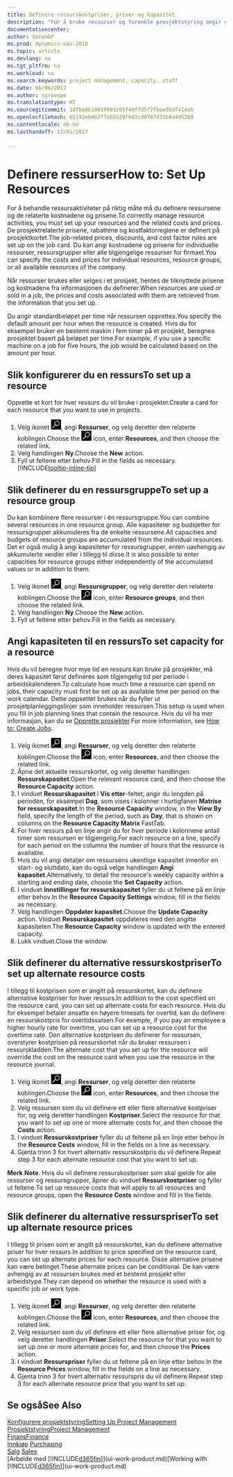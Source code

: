 ```yaml
---
title: Definere ressurskostpriser, priser og kapasitet
description: "For å bruke ressurser og forenkle prosjektstyring angir du kostnadene og prisene for individuelle ressurser eller ressursgrupper, og angir ressurskapasiteten."
documentationcenter: 
author: SorenGP
ms.prod: dynamics-nav-2018
ms.topic: article
ms.devlang: na
ms.tgt_pltfrm: na
ms.workload: na
ms.search.keywords: project management, capacity, staff
ms.date: 06/06/2017
ms.author: sgroespe
ms.translationtype: HT
ms.sourcegitcommit: 1dfba8b14019991c95f40ffd5f7fbaed5df414eb
ms.openlocfilehash: 05192eb463f7ab5529f6d2cd0707431b8a4d5268
ms.contentlocale: nb-no
ms.lasthandoff: 12/01/2017

---
```

# <a name="how-to-set-up-resources"></a><span data-ttu-id="21278-103">Definere ressurser</span><span class="sxs-lookup"><span data-stu-id="21278-103">How to: Set Up Resources</span></span>
<span data-ttu-id="21278-104">For å behandle ressursaktiviteter på riktig måte må du definere ressursene og de relaterte kostnadene og prisene.</span><span class="sxs-lookup"><span data-stu-id="21278-104">To correctly manage resource activities, you must set up your resources and the related costs and prices.</span></span> <span data-ttu-id="21278-105">De prosjektrelaterte prisene, rabattene og kostfaktorreglene er definert på prosjektkortet.</span><span class="sxs-lookup"><span data-stu-id="21278-105">The job-related prices, discounts, and cost factor rules are set up on the job card.</span></span> <span data-ttu-id="21278-106">Du kan angi kostnadene og prisene for individuelle ressurser, ressursgrupper eller alle tilgjengelige ressurser for firmaet.</span><span class="sxs-lookup"><span data-stu-id="21278-106">You can specify the costs and prices for individual resources, resource groups, or all available resources of the company.</span></span>

<span data-ttu-id="21278-107">Når ressurser brukes eller selges i et prosjekt, hentes de tilknyttede prisene og kostnadene fra informasjonen du definerer.</span><span class="sxs-lookup"><span data-stu-id="21278-107">When resources are used or sold in a job, the prices and costs associated with them are retrieved from the information that you set up.</span></span>

<span data-ttu-id="21278-108">Du angir standardbeløpet per time når ressursen opprettes.</span><span class="sxs-lookup"><span data-stu-id="21278-108">You specify the default amount per hour when the resource is created.</span></span> <span data-ttu-id="21278-109">Hvis du for eksempel bruker en bestemt maskin i fem timer på et prosjekt, beregnes prosjektet basert på beløpet per time.</span><span class="sxs-lookup"><span data-stu-id="21278-109">For example, if you use a specific machine on a job for five hours, the job would be calculated based on the amount per hour.</span></span>

## <a name="to-set-up-a-resource"></a><span data-ttu-id="21278-110">Slik konfigurerer du en ressurs</span><span class="sxs-lookup"><span data-stu-id="21278-110">To set up a resource</span></span>
<span data-ttu-id="21278-111">Opprette et kort for hver ressurs du vil bruke i prosjekter.</span><span class="sxs-lookup"><span data-stu-id="21278-111">Create a card for each resource that you want to use in projects.</span></span>

1. <span data-ttu-id="21278-112">Velg ikonet ![Søk etter side eller rapport](media/ui-search/search_small.png "Søk etter side eller rapport"), angi **Ressurser**, og velg deretter den relaterte koblingen.</span><span class="sxs-lookup"><span data-stu-id="21278-112">Choose the ![Search for Page or Report](media/ui-search/search_small.png "Search for Page or Report icon") icon, enter **Resources**, and then choose the related link.</span></span>
2. <span data-ttu-id="21278-113">Velg handlingen **Ny**.</span><span class="sxs-lookup"><span data-stu-id="21278-113">Choose the **New** action.</span></span>
3. <span data-ttu-id="21278-114">Fyll ut feltene etter behov.</span><span class="sxs-lookup"><span data-stu-id="21278-114">Fill in the fields as necessary.</span></span> [!INCLUDE[tooltip-inline-tip](includes/tooltip-inline-tip_md.md)]  

## <a name="to-set-up-a-resource-group"></a><span data-ttu-id="21278-115">Slik definerer du en ressursgruppe</span><span class="sxs-lookup"><span data-stu-id="21278-115">To set up a resource group</span></span>
<span data-ttu-id="21278-116">Du kan kombinere flere ressurser i én ressursgruppe.</span><span class="sxs-lookup"><span data-stu-id="21278-116">You can combine several resources in one resource group.</span></span> <span data-ttu-id="21278-117">Alle kapasiteter og budsjetter for ressursgrupper akkumuleres fra de enkelte ressursene.</span><span class="sxs-lookup"><span data-stu-id="21278-117">All capacities and budgets of resource groups are accumulated from the individual resources.</span></span> <span data-ttu-id="21278-118">Det er også mulig å angi kapasiteter for ressursgrupper, enten uavhengig av akkumulerte verdier eller i tillegg til disse.</span><span class="sxs-lookup"><span data-stu-id="21278-118">It is also possible to enter capacities for resource groups either independently of the accumulated values or in addition to them.</span></span>

1. <span data-ttu-id="21278-119">Velg ikonet ![Søk etter side eller rapport](media/ui-search/search_small.png "Søk etter side eller rapport"), angi **Ressursgrupper**, og velg deretter den relaterte koblingen.</span><span class="sxs-lookup"><span data-stu-id="21278-119">Choose the ![Search for Page or Report](media/ui-search/search_small.png "Search for Page or Report icon") icon, enter **Resource groups**, and then choose the related link.</span></span>
2. <span data-ttu-id="21278-120">Velg handlingen **Ny**.</span><span class="sxs-lookup"><span data-stu-id="21278-120">Choose the **New** action.</span></span>
3. <span data-ttu-id="21278-121">Fyll ut feltene etter behov.</span><span class="sxs-lookup"><span data-stu-id="21278-121">Fill in the fields as necessary.</span></span>

## <a name="to-set-capacity-for-a-resource"></a><span data-ttu-id="21278-122">Angi kapasiteten til en ressurs</span><span class="sxs-lookup"><span data-stu-id="21278-122">To set capacity for a resource</span></span>
<span data-ttu-id="21278-123">Hvis du vil beregne hvor mye tid en ressurs kan bruke på prosjekter, må deres kapasitet først defineres som tilgjengelig tid per periode i arbeidskalenderen.</span><span class="sxs-lookup"><span data-stu-id="21278-123">To calculate how much time a resource can spend on jobs, their capacity must first be set up as available time per period on the work calendar.</span></span> <span data-ttu-id="21278-124">Dette oppsettet brukes når du fyller ut prosjetplanleggingslinjer som inneholder ressursen.</span><span class="sxs-lookup"><span data-stu-id="21278-124">This setup is used when you fill in job planning lines that contain the resource.</span></span> <span data-ttu-id="21278-125">Hvis du vil ha mer informasjon, kan du se [Opprette prosjekter](projects-how-create-jobs.md).</span><span class="sxs-lookup"><span data-stu-id="21278-125">For more information, see [How to: Create Jobs](projects-how-create-jobs.md).</span></span>

1. <span data-ttu-id="21278-126">Velg ikonet ![Søk etter side eller rapport](media/ui-search/search_small.png "Søk etter side eller rapport"), angi **Ressurser**, og velg deretter den relaterte koblingen.</span><span class="sxs-lookup"><span data-stu-id="21278-126">Choose the ![Search for Page or Report](media/ui-search/search_small.png "Search for Page or Report icon") icon, enter **Resources**, and then choose the related link.</span></span>
2. <span data-ttu-id="21278-127">Åpne det aktuelle ressurskortet, og velg deretter handlingen **Ressurskapasitet**.</span><span class="sxs-lookup"><span data-stu-id="21278-127">Open the relevant resource card, and then choose the **Resource Capacity** action.</span></span>
3. <span data-ttu-id="21278-128">I vinduet **Ressurskapasitet** i **Vis etter**-feltet, angir du lengden på perioden, for eksempel **Dag**, som vises i kolonner i hurtigfanen **Matrise for ressurskapasitet**.</span><span class="sxs-lookup"><span data-stu-id="21278-128">In the **Resource Capacity** window, in the **View By** field, specify the length of the period, such as **Day**, that is shown on columns on the **Resource Capacity Matrix** FastTab.</span></span>
4. <span data-ttu-id="21278-129">For hver ressurs på en linje angir du for hver periode i kolonnene antall timer som ressursen er tilgjengelig.</span><span class="sxs-lookup"><span data-stu-id="21278-129">For each resource on a line, specify for each period on the columns the number of hours that the resource is available.</span></span>
5. <span data-ttu-id="21278-130">Hvis du vil angi detaljer om ressursens ukentlige kapasitet innenfor en start- og sluttdato, kan du også velge handlingen **Angi kapasitet**.</span><span class="sxs-lookup"><span data-stu-id="21278-130">Alternatively, to detail the resource's weekly capacity within a starting and ending date, choose the **Set Capacity** action.</span></span>
6. <span data-ttu-id="21278-131">I vinduet **Innstillinger for ressurskapasitet** fyller du ut feltene på en linje etter behov.</span><span class="sxs-lookup"><span data-stu-id="21278-131">In the **Resource Capacity Settings** window, fill in the fields as necessary.</span></span>
7. <span data-ttu-id="21278-132">Velg handlingen **Oppdater kapasitet**.</span><span class="sxs-lookup"><span data-stu-id="21278-132">Choose the **Update Capacity** action.</span></span> <span data-ttu-id="21278-133">Vinduet **Ressurskapasitet** oppdateres med den angitte kapasiteten.</span><span class="sxs-lookup"><span data-stu-id="21278-133">The **Resource Capacity** window is updated with the entered capacity.</span></span>
8. <span data-ttu-id="21278-134">Lukk vinduet.</span><span class="sxs-lookup"><span data-stu-id="21278-134">Close the window.</span></span>

## <a name="to-set-up-alternate-resource-costs"></a><span data-ttu-id="21278-135">Slik definerer du alternative ressurskostpriser</span><span class="sxs-lookup"><span data-stu-id="21278-135">To set up alternate resource costs</span></span>
<span data-ttu-id="21278-136">I tillegg til kostprisen som er angitt på ressurskortet, kan du definere alternative kostpriser for hver ressurs.</span><span class="sxs-lookup"><span data-stu-id="21278-136">In addition to the cost specified on the resource card, you can set up alternate costs for each resource.</span></span> <span data-ttu-id="21278-137">Hvis du for eksempel betaler ansatte en høyere timesats for overtid, kan du definere en ressurskostpris for overtidssatsen.</span><span class="sxs-lookup"><span data-stu-id="21278-137">For example, if you pay an employee a higher hourly rate for overtime, you can set up a resource cost for the overtime rate.</span></span> <span data-ttu-id="21278-138">Den alternative kostprisen du definerer for ressursen, overstyrer kostprisen på ressurskortet når du bruker ressursen i ressurskladden.</span><span class="sxs-lookup"><span data-stu-id="21278-138">The alternate cost that you set up for the resource will override the cost on the resource card when you use the resource in the resource journal.</span></span>

1. <span data-ttu-id="21278-139">Velg ikonet ![Søk etter side eller rapport](media/ui-search/search_small.png "Søk etter side eller rapport"), angi **Ressurser**, og velg deretter den relaterte koblingen.</span><span class="sxs-lookup"><span data-stu-id="21278-139">Choose the ![Search for Page or Report](media/ui-search/search_small.png "Search for Page or Report icon") icon, enter **Resources**, and then choose the related link.</span></span>  
2. <span data-ttu-id="21278-140">Velg ressursen som du vil definere ett eller flere alternative kostpriser for, og velg deretter handlingen **Kostpriser**.</span><span class="sxs-lookup"><span data-stu-id="21278-140">Select the resource for that you want to set up one or more alternate costs for, and then choose the **Costs** action.</span></span>  
3. <span data-ttu-id="21278-141">I vinduet **Ressurskostpriser** fyller du ut feltene på en linje etter behov.</span><span class="sxs-lookup"><span data-stu-id="21278-141">In the **Resource Costs** window, fill in the fields on a line as necessary.</span></span>  
4. <span data-ttu-id="21278-142">Gjenta trinn 3 for hvert alternativ ressurskostpris du vil definere.</span><span class="sxs-lookup"><span data-stu-id="21278-142">Repeat step 3 for each alternate resource cost that you want to set up.</span></span>

<span data-ttu-id="21278-143">**Merk**.</span><span class="sxs-lookup"><span data-stu-id="21278-143">**Note**.</span></span> <span data-ttu-id="21278-144">Hvis du vil definere ressurskostpriser som skal gjelde for alle ressurser og ressursgrupper, åpner du vinduet **Ressurskostpriser** og fyller ut feltene.</span><span class="sxs-lookup"><span data-stu-id="21278-144">To set up resource costs that will apply to all resources and resource groups, open the **Resource Costs** window and fill in the fields.</span></span>

## <a name="to-set-up-alternate-resource-prices"></a><span data-ttu-id="21278-145">Slik definerer du alternative ressurspriser</span><span class="sxs-lookup"><span data-stu-id="21278-145">To set up alternate resource prices</span></span>
<span data-ttu-id="21278-146">I tillegg til prisen som er angitt på ressurskortet, kan du definere alternative priser for hver ressurs.</span><span class="sxs-lookup"><span data-stu-id="21278-146">In addition to price specified on the resource card, you can set up alternate prices for each resource.</span></span> <span data-ttu-id="21278-147">Disse alternative prisene kan være betinget.</span><span class="sxs-lookup"><span data-stu-id="21278-147">These alternate prices can be conditional.</span></span> <span data-ttu-id="21278-148">De kan være avhengig av at ressursen brukes med et bestemt prosjekt eller arbeidstype.</span><span class="sxs-lookup"><span data-stu-id="21278-148">They can depend on whether the resource is used with a specific job or work type.</span></span>

1. <span data-ttu-id="21278-149">Velg ikonet ![Søk etter side eller rapport](media/ui-search/search_small.png "Søk etter side eller rapport"), angi **Ressurser**, og velg deretter den relaterte koblingen.</span><span class="sxs-lookup"><span data-stu-id="21278-149">Choose the ![Search for Page or Report](media/ui-search/search_small.png "Search for Page or Report icon") icon, enter **Resources**, and then choose the related link.</span></span>
2. <span data-ttu-id="21278-150">Velg ressursen som du vil definere ett eller flere alternative priser for, og velg deretter handlingen **Priser**.</span><span class="sxs-lookup"><span data-stu-id="21278-150">Select the resource for that you want to set up one or more alternate prices for, and then choose the **Prices** action.</span></span>
3. <span data-ttu-id="21278-151">I vinduet **Ressurspriser** fyller du ut feltene på en linje etter behov.</span><span class="sxs-lookup"><span data-stu-id="21278-151">In the **Resource Prices** window, fill in the fields on a line as necessary.</span></span>
4. <span data-ttu-id="21278-152">Gjenta trinn 3 for hvert alternativ ressurspris du vil definere.</span><span class="sxs-lookup"><span data-stu-id="21278-152">Repeat step 3 for each alternate resource price that you want to set up.</span></span>

## <a name="see-also"></a><span data-ttu-id="21278-153">Se også</span><span class="sxs-lookup"><span data-stu-id="21278-153">See Also</span></span>
[<span data-ttu-id="21278-154">Konfigurere prosjektstyring</span><span class="sxs-lookup"><span data-stu-id="21278-154">Setting Up Project Management</span></span>](projects-setup-projects.md)  
[<span data-ttu-id="21278-155">Prosjektstyring</span><span class="sxs-lookup"><span data-stu-id="21278-155">Project Management</span></span>](projects-manage-projects.md)  
[<span data-ttu-id="21278-156">Finans</span><span class="sxs-lookup"><span data-stu-id="21278-156">Finance</span></span>](finance.md)  
<span data-ttu-id="21278-157">[Innkjøp](purchasing-manage-purchasing.md)       </span><span class="sxs-lookup"><span data-stu-id="21278-157">[Purchasing](purchasing-manage-purchasing.md)       </span></span>  
<span data-ttu-id="21278-158">[Salg](sales-manage-sales.md)    </span><span class="sxs-lookup"><span data-stu-id="21278-158">[Sales](sales-manage-sales.md)    </span></span>  
<span data-ttu-id="21278-159">[Arbeide med [!INCLUDE[d365fin](includes/d365fin_md.md)]](ui-work-product.md)</span><span class="sxs-lookup"><span data-stu-id="21278-159">[Working with [!INCLUDE[d365fin](includes/d365fin_md.md)]](ui-work-product.md)</span></span>  

